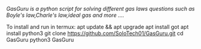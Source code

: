 *GasGuru is a python script for solving different gas laws questions such as Boyle's law,Charle's law,ideal gas and more ....*

To install and run in termux:
apt update && apt upgrade
apt install got
apt install python3
git clone https://github.com/SoloTech01/GasGuru.git
cd GasGuru
python3 GasGuru
